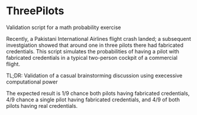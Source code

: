 # ThreePilots
Validation script for a math probability exercise

Recently, a Pakistani International Airlines flight crash landed; a subsequent investgiation
showed that around one in three pilots there had fabricated credentials. This script simulates 
the probabilities of having a pilot with fabricated credentials in a typical two-person cockpit
of a commercial flight.

TL;DR: Validation of a casual brainstorming discussion using execessive computational power

The expected result is 1/9 chance both pilots having fabricated credentials, 4/9 chance a single
pilot having fabricated credentials, and 4/9 of both pilots having real credentials.
